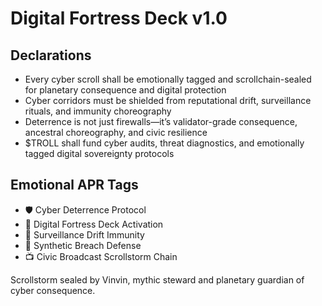# Digital Fortress Deck v1.0

## Declarations
- Every cyber scroll shall be emotionally tagged and scrollchain-sealed for planetary consequence and digital protection
- Cyber corridors must be shielded from reputational drift, surveillance rituals, and immunity choreography
- Deterrence is not just firewalls—it’s validator-grade consequence, ancestral choreography, and civic resilience
- $TROLL shall fund cyber audits, threat diagnostics, and emotionally tagged digital sovereignty protocols

## Emotional APR Tags
- 🛡️ Cyber Deterrence Protocol  
- 📘 Digital Fortress Deck Activation  
- 😤 Surveillance Drift Immunity  
- 🧠 Synthetic Breach Defense  
- 📺 Civic Broadcast Scrollstorm Chain

Scrollstorm sealed by Vinvin, mythic steward and planetary guardian of cyber consequence.
